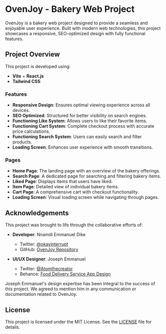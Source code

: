 # OvenJoy - Bakery Web Project

OvenJoy is a bakery web project designed to provide a seamless and enjoyable user experience. Built with modern web technologies, this project showcases a responsive, SEO-optimized design with fully functional features.

## Project Overview

This project is developed using:
- **Vite** + **React.js**
- **Tailwind CSS**

### Features
- **Responsive Design**: Ensures optimal viewing experience across all devices.
- **SEO Optimized**: Structured for better visibility on search engines.
- **Functioning Like System**: Allows users to like their favorite items.
- **Functioning Cart System**: Complete checkout process with accurate price calculations.
- **Functioning Search System**: Users can easily search and filter products.
- **Loading Screen**: Enhances user experience with smooth transitions.

### Pages
- **Home Page**: The landing page with an overview of the bakery offerings.
- **Search Page**: A dedicated page for searching and filtering bakery items.
- **Liked Page**: Displays items that users have liked.
- **Item Page**: Detailed view of individual bakery items.
- **Cart Page**: A comprehensive cart with checkout functionality.
- **Loading Screen**: Visual loading screen while navigating through pages.

## Acknowledgements

This project was brought to life through the collaborative efforts of:

- **Developer**: Nnamdi Emmanuel Dike  
  - Twitter: [@okayinterrupt](https://www.x.com/okayinterrupt)
  - GitHub: [OvenJoy Repository](https://github.com/emmzyrayz/OvenJoy)
  
- **UI/UX Designer**: Joseph Emmanuel  
  - Twitter: [@Atomthecreator](https://x.com/Atomthecreator)
  - Behance: [Food Delivery Service App Design](https://www.behance.net/gallery/170038147/Food-delivery-service-app-design)

Joseph Emmanuel's design expertise has been integral to the success of this project. We agreed to mention him in any communication or documentation related to OvenJoy.

## License

This project is licensed under the MIT License. See the [LICENSE](./LICENSE) file for details.
